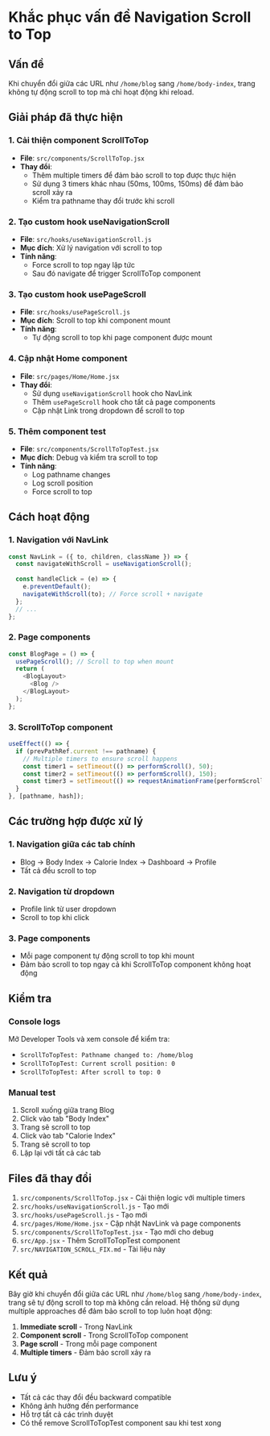 # Khắc phục vấn đề Navigation Scroll to Top

## Vấn đề
Khi chuyển đổi giữa các URL như `/home/blog` sang `/home/body-index`, trang không tự động scroll to top mà chỉ hoạt động khi reload.

## Giải pháp đã thực hiện

### 1. Cải thiện component ScrollToTop
- **File**: `src/components/ScrollToTop.jsx`
- **Thay đổi**: 
  - Thêm multiple timers để đảm bảo scroll to top được thực hiện
  - Sử dụng 3 timers khác nhau (50ms, 100ms, 150ms) để đảm bảo scroll xảy ra
  - Kiểm tra pathname thay đổi trước khi scroll

### 2. Tạo custom hook useNavigationScroll
- **File**: `src/hooks/useNavigationScroll.js`
- **Mục đích**: Xử lý navigation với scroll to top
- **Tính năng**: 
  - Force scroll to top ngay lập tức
  - Sau đó navigate để trigger ScrollToTop component

### 3. Tạo custom hook usePageScroll
- **File**: `src/hooks/usePageScroll.js`
- **Mục đích**: Scroll to top khi component mount
- **Tính năng**: 
  - Tự động scroll to top khi page component được mount

### 4. Cập nhật Home component
- **File**: `src/pages/Home/Home.jsx`
- **Thay đổi**:
  - Sử dụng `useNavigationScroll` hook cho NavLink
  - Thêm `usePageScroll` hook cho tất cả page components
  - Cập nhật Link trong dropdown để scroll to top

### 5. Thêm component test
- **File**: `src/components/ScrollToTopTest.jsx`
- **Mục đích**: Debug và kiểm tra scroll to top
- **Tính năng**: 
  - Log pathname changes
  - Log scroll position
  - Force scroll to top

## Cách hoạt động

### 1. Navigation với NavLink
```javascript
const NavLink = ({ to, children, className }) => {
  const navigateWithScroll = useNavigationScroll();
  
  const handleClick = (e) => {
    e.preventDefault();
    navigateWithScroll(to); // Force scroll + navigate
  };
  // ...
};
```

### 2. Page components
```javascript
const BlogPage = () => {
  usePageScroll(); // Scroll to top when mount
  return (
    <BlogLayout>
      <Blog />
    </BlogLayout>
  );
};
```

### 3. ScrollToTop component
```javascript
useEffect(() => {
  if (prevPathRef.current !== pathname) {
    // Multiple timers to ensure scroll happens
    const timer1 = setTimeout(() => performScroll(), 50);
    const timer2 = setTimeout(() => performScroll(), 150);
    const timer3 = setTimeout(() => requestAnimationFrame(performScroll), 100);
  }
}, [pathname, hash]);
```

## Các trường hợp được xử lý

### 1. Navigation giữa các tab chính
- Blog → Body Index → Calorie Index → Dashboard → Profile
- Tất cả đều scroll to top

### 2. Navigation từ dropdown
- Profile link từ user dropdown
- Scroll to top khi click

### 3. Page components
- Mỗi page component tự động scroll to top khi mount
- Đảm bảo scroll to top ngay cả khi ScrollToTop component không hoạt động

## Kiểm tra

### Console logs
Mở Developer Tools và xem console để kiểm tra:
- `ScrollToTopTest: Pathname changed to: /home/blog`
- `ScrollToTopTest: Current scroll position: 0`
- `ScrollToTopTest: After scroll to top: 0`

### Manual test
1. Scroll xuống giữa trang Blog
2. Click vào tab "Body Index"
3. Trang sẽ scroll to top
4. Click vào tab "Calorie Index"
5. Trang sẽ scroll to top
6. Lặp lại với tất cả các tab

## Files đã thay đổi

1. `src/components/ScrollToTop.jsx` - Cải thiện logic với multiple timers
2. `src/hooks/useNavigationScroll.js` - Tạo mới
3. `src/hooks/usePageScroll.js` - Tạo mới
4. `src/pages/Home/Home.jsx` - Cập nhật NavLink và page components
5. `src/components/ScrollToTopTest.jsx` - Tạo mới cho debug
6. `src/App.jsx` - Thêm ScrollToTopTest component
7. `src/NAVIGATION_SCROLL_FIX.md` - Tài liệu này

## Kết quả

Bây giờ khi chuyển đổi giữa các URL như `/home/blog` sang `/home/body-index`, trang sẽ tự động scroll to top mà không cần reload. Hệ thống sử dụng multiple approaches để đảm bảo scroll to top luôn hoạt động:

1. **Immediate scroll** - Trong NavLink
2. **Component scroll** - Trong ScrollToTop component
3. **Page scroll** - Trong mỗi page component
4. **Multiple timers** - Đảm bảo scroll xảy ra

## Lưu ý

- Tất cả các thay đổi đều backward compatible
- Không ảnh hưởng đến performance
- Hỗ trợ tất cả các trình duyệt
- Có thể remove ScrollToTopTest component sau khi test xong 